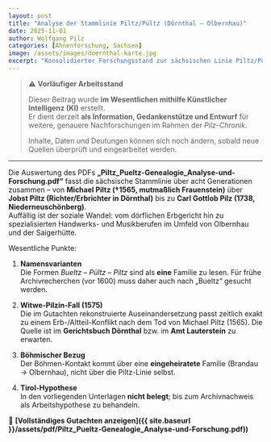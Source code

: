 ```yaml
---
layout: post
title: "Analyse der Stammlinie Piltz/Pültz (Dörnthal – Olbernhau)"
date: 2025-11-01
author: Wolfgang Pilz
categories: [Ahnenforschung, Sachsen]
image: /assets/images/doernthal-karte.jpg
excerpt: "Konsolidierter Forschungsstand zur sächsischen Linie Piltz/Pültz (Dörnthal → Olbernhau → Niederneuschönberg) und Deutung des Witwe-Pilzin-Falls von 1575 auf Basis des PDF-Gutachtens."
---
```


> ⚠️ **Vorläufiger Arbeitsstand**  
>
> Dieser Beitrag wurde **im Wesentlichen mithilfe Künstlicher Intelligenz (KI)** erstellt.  
> Er dient derzeit **als Information, Gedankenstütze und Entwurf** für weitere, genauere Nachforschungen im Rahmen der *Pilz-Chronik*.  
>
> Inhalte, Daten und Deutungen können sich noch ändern, sobald neue Quellen überprüft und eingearbeitet werden.

---

Die Auswertung des PDFs **„Piltz_Pueltz-Genealogie_Analyse-und-Forschung.pdf“** fasst die sächsische Stammlinie über acht Generationen zusammen – von **Michael Piltz (†1565, mutmaßlich Frauenstein)** über **Jobst Piltz (Richter/Erbrichter in Dörnthal)** bis zu **Carl Gottlob Pilz (1738, Niederneuschönberg)**.  
Auffällig ist der soziale Wandel: vom dörflichen Erbgericht hin zu spezialisierten Handwerks- und Musikberufen im Umfeld von Olbernhau und der Saigerhütte.

Wesentliche Punkte:

1. **Namensvarianten**  
   Die Formen *Bueltz* – *Pültz* – *Piltz* sind als **eine** Familie zu lesen. Für frühe Archivrecherchen (vor 1600) muss daher auch nach „Bueltz“ gesucht werden.

2. **Witwe-Pilzin-Fall (1575)**  
   Die im Gutachten rekonstruierte Auseinandersetzung passt zeitlich exakt zu einem Erb-/Altteil-Konflikt nach dem Tod von Michael Piltz (1565). Die Quelle ist im **Gerichtsbuch Dörnthal** bzw. im **Amt Lauterstein** zu erwarten.

3. **Böhmischer Bezug**  
   Der Böhmen-Kontakt kommt über eine **eingeheiratete** Familie (Brandau → Olbernhau), nicht über die Piltz-Linie selbst.

4. **Tirol-Hypothese**  
   In den vorliegenden Unterlagen **nicht belegt**; bis zum Archivnachweis als Arbeitshypothese zu behandeln.

📄 **[Vollständiges Gutachten anzeigen]({{ site.baseurl }}/assets/pdf/Piltz_Pueltz-Genealogie_Analyse-und-Forschung.pdf))**
